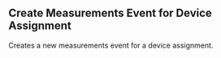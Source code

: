 Create Measurements Event for Device Assignment
-----------------------------------------------
Creates a new measurements event for a device assignment.